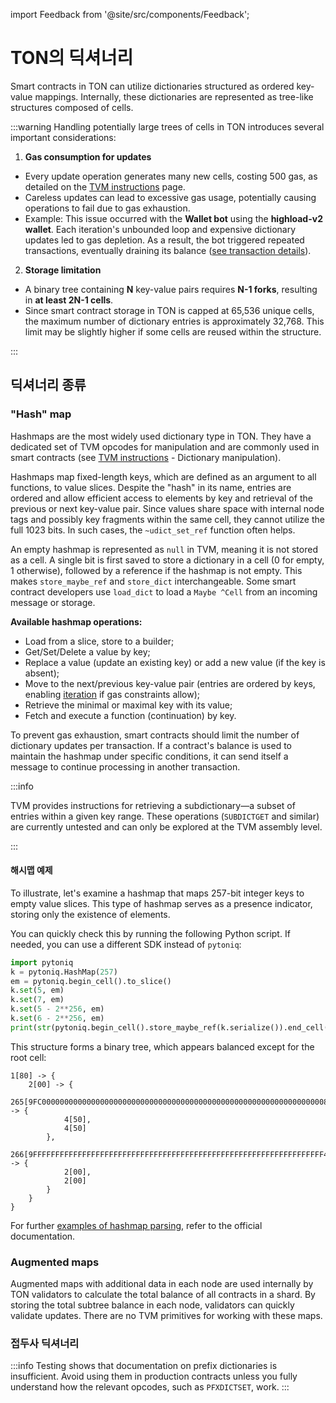 import Feedback from '@site/src/components/Feedback';

# TON의 딕셔너리

Smart contracts in TON can utilize dictionaries structured as ordered key-value mappings. Internally, these dictionaries are represented as tree-like structures composed of cells.

:::warning
Handling potentially large trees of cells in TON introduces several important considerations:

1. **Gas consumption for updates**

- Every update operation generates many new cells, costing 500 gas, as detailed on the [TVM instructions](/v3/documentation/tvm/instructions#gas-prices) page.
- Careless updates can lead to excessive gas usage, potentially causing operations to fail due to gas exhaustion.
- Example: This issue occurred with the **Wallet bot** using the **highload-v2 wallet**. Each iteration's unbounded loop and expensive dictionary updates led to gas depletion. As a result, the bot triggered repeated transactions, eventually draining its balance ([see transaction details](https://tonviewer.com/transaction/fd78228f352f582a544ab7ad7eb716610668b23b88dae48e4f4dbd4404b5d7f6)).

2. **Storage limitation**

- A binary tree containing **N** key-value pairs requires **N-1 forks**, resulting in **at least 2N-1 cells**.
- Since smart contract storage in TON is capped at 65,536 unique cells, the maximum number of dictionary entries is approximately 32,768. This limit may be slightly higher if some cells are reused within the structure.

:::

## 딕셔너리 종류

### "Hash" map

Hashmaps are the most widely used dictionary type in TON. They have a dedicated set of TVM opcodes for manipulation and are commonly used in smart contracts (see [TVM instructions](/v3/documentation/tvm/instructions#quick-search) - Dictionary manipulation).

Hashmaps map fixed-length keys, which are defined as an argument to all functions, to value slices. Despite the "hash" in its name, entries are ordered and allow efficient access to elements by key and retrieval of the previous or next key-value pair. Since values share space with internal node tags and possibly key fragments within the same cell, they cannot utilize the full 1023 bits. In such cases, the `~udict_set_ref` function often helps.

An empty hashmap is represented as `null` in TVM, meaning it is not stored as a cell. A single bit is first saved to store a dictionary in a cell (0 for empty, 1 otherwise),
followed by a reference if the hashmap is not empty. This makes `store_maybe_ref` and `store_dict` interchangeable. Some smart contract developers use `load_dict` to load a `Maybe ^Cell` from an incoming message or storage.

**Available hashmap operations:**

- Load from a slice, store to a builder;
- Get/Set/Delete a value by key;
- Replace a value (update an existing key) or add a new value (if the key is absent);
- Move to the next/previous key-value pair (entries are ordered by keys, enabling [iteration](/v3/documentation/smart-contracts/func/cookbook#how-to-iterate-dictionaries) if gas constraints allow);
- Retrieve the minimal or maximal key with its value;
- Fetch and execute a function (continuation) by key.

To prevent gas exhaustion, smart contracts should limit the number of dictionary updates per transaction. If a contract's balance is used to maintain the hashmap under specific conditions, it can send itself a message to continue processing in another transaction.

:::info

TVM provides instructions for retrieving a subdictionary—a subset of entries within a given key range. These operations (`SUBDICTGET` and similar) are currently untested and can only be explored at the TVM assembly level.

:::

#### 해시맵 예제

To illustrate, let's examine a hashmap that maps 257-bit integer keys to empty value slices. This type of hashmap serves as a presence indicator, storing only the existence of elements.

You can quickly check this by running the following Python script. If needed, you can use a different SDK instead of `pytoniq`:

```python
import pytoniq
k = pytoniq.HashMap(257)
em = pytoniq.begin_cell().to_slice()
k.set(5, em)
k.set(7, em)
k.set(5 - 2**256, em)
k.set(6 - 2**256, em)
print(str(pytoniq.begin_cell().store_maybe_ref(k.serialize()).end_cell()))
```

This structure forms a binary tree, which appears balanced except for the root cell:

```
1[80] -> {
	2[00] -> {
		265[9FC00000000000000000000000000000000000000000000000000000000000000080] -> {
			4[50],
			4[50]
		},
		266[9FFFFFFFFFFFFFFFFFFFFFFFFFFFFFFFFFFFFFFFFFFFFFFFFFFFFFFFFFFFFFFFFF40] -> {
			2[00],
			2[00]
		}
	}
}
```

For further [examples of hashmap parsing](/v3/documentation/data-formats/tlb/tl-b-types#hashmap-parsing-example), refer to the official documentation.

### Augmented maps

Augmented maps with additional data in each node are used internally by TON validators to calculate the total balance of all contracts in a shard. By storing the total subtree balance in each node, validators can quickly validate updates. There are no TVM primitives for working with these maps.

### 접두사 딕셔너리

:::info
Testing shows that documentation on prefix dictionaries is insufficient. Avoid using them in production contracts unless you fully understand how the relevant opcodes, such as `PFXDICTSET`, work.
:::

<Feedback />

